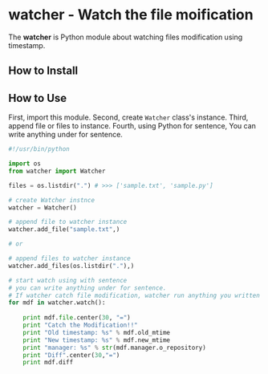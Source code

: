 # watcher - Watch the file moification

The **watcher** is Python module  about watching files modification using timestamp.

## How to Install

## How to Use

First, import this module.
Second, create `Watcher` class's instance.
Third, append file or files to instance.
Fourth, using Python for sentence, You can write anything under for sentence.

```python
#!/usr/bin/python

import os
from watcher import Watcher

files = os.listdir(".") # >>> ['sample.txt', 'sample.py']

# create Watcher instnce
watcher = Watcher()

# append file to watcher instance
watcher.add_file("sample.txt",)

# or 

# append files to watcher instance
watcher.add_files(os.listdir("."),)

# start watch using with sentence
# you can write anything under for sentence.
# If watcher catch file modification, watcher run anything you written
for mdf in watcher.watch():
    
    print mdf.file.center(30, "=")
    print "Catch the Modification!!"
    print "Old timestamp: %s" % mdf.old_mtime
    print "New timestamp: %s" % mdf.new_mtime
    print "manager: %s" % str(mdf.manager.o_repository)
    print "Diff".center(30,"=")
    print mdf.diff

```

